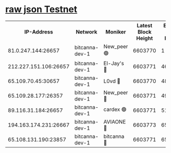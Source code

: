 [raw json Testnet](https://rpc-check.bcat.stavr.tech/bcat/rpc-bcat-result.json)
=


<table><tr><th>IP-Address</th><th>Network</th><th>Moniker</th><th>Latest Block Height</th><th>Earliest Block Height</th><th>Catching Up</th><th>Tx Index</th><th>Voting Power</th><th>Scan Time</th></tr><tr><td>81.0.247.144:26657</td><td>bitcanna-dev-1</td><td>New_peer 🟢</td><td>6603770</td><td>1</td><td>False</td><td>on</td><td>0</td><td>2024-02-25T14:37:35.151031834UTC</td></tr><tr><td>212.227.151.106:26657</td><td>bitcanna-dev-1</td><td>El-Jay's 🔴</td><td>6603771</td><td>4670391</td><td>False</td><td>on</td><td>2218164</td><td>2024-02-25T14:37:41.866743601UTC</td></tr><tr><td>65.109.70.45:30657</td><td>bitcanna-dev-1</td><td>L0vd 🔴</td><td>6603770</td><td>4828155</td><td>False</td><td>on</td><td>307920</td><td>2024-02-25T14:37:35.477108148UTC</td></tr><tr><td>65.109.28.177:26357</td><td>bitcanna-dev-1</td><td>New_peer 🔴</td><td>6603771</td><td>4952911</td><td>False</td><td>on</td><td>2237067</td><td>2024-02-25T14:37:42.570103542UTC</td></tr><tr><td>89.116.31.184:26657</td><td>bitcanna-dev-1</td><td>cardex 🟢</td><td>6603771</td><td>5185001</td><td>False</td><td>on</td><td>0</td><td>2024-02-25T14:37:42.227945549UTC</td></tr><tr><td>194.163.174.231:26667</td><td>bitcanna-dev-1</td><td>AVIAONE 🔴</td><td>6603773</td><td>6593911</td><td>False</td><td>on</td><td>1949865</td><td>2024-02-25T14:37:51.472665106UTC</td></tr><tr><td>65.108.131.190:23857</td><td>bitcanna-dev-1</td><td>bitcanna 🔴</td><td>6603771</td><td>6599771</td><td>False</td><td>off</td><td>378446</td><td>2024-02-25T14:37:42.938835174UTC</td></tr></table>